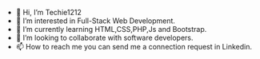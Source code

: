 - 👋 Hi, I’m Techie1212
- 👀 I’m interested in Full-Stack Web Development.
- 🌱 I’m currently learning HTML,CSS,PHP,Js and Bootstrap.
- 💞️ I’m looking to collaborate with software developers.
- 📫 How to reach me you can send me a connection request in Linkedin.

<!---
Techie1212/Techie1212 is a ✨ special ✨ repository because its `README.md` (this file) appears on your GitHub profile.
You can click the Preview link to take a look at your changes.
--->
